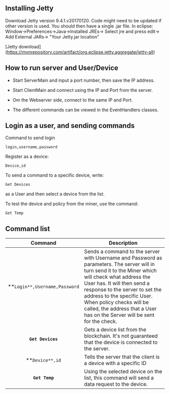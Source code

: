 ## Installing Jetty

Download Jetty version 9.4.1.v20170120. Code might need to be updated if other version is used. You should then have a single .jar file.
In eclipse:
Window->Preferences->Java->Installed JREs-> Select jre and press edit-> Add External JARs-> "Your Jetty.jar location"

[Jetty download] (https://mvnrepository.com/artifact/org.eclipse.jetty.aggregate/jetty-all)

## How to run server and User/Device

* Start ServerMain and input a port number, then save the IP address.

* Start ClientMain and connect using the IP and Port from the server.

* Om the Webserver side, connect to the same IP and Port.

* The different commands can be viewed in the EventHandlers classes.


## Login as a user, and sending commands

Command to send login

    login,username,password

Register as a device:

    Device,id

To send a command to a specific device, write:

    Get Devices
  
as a User and then select a device from the list.

To test the device and policy from the miner, use the command:

    Get Temp

## Command list

| Command    | Description |
|:----------:|-------------|
| **`Login**,Username,Password` | Sends a command to the server with Username and Password as parameters. The server will in turn send it to the Miner which will check what address the User has. It will then send a response to the server to set the address to the specific User. When policy checks will be called, the address that a User has on the Server will be sent for the check.|
| **`Get Devices`** | Gets a device list from the blockchain. It's not guaranteed that the device is connected to the server. |
| **`Device**,id` | Tells the server that the client is a device with a specific ID|
| **`Get Temp`** | Using the selected device on the list, this command will send a data request to the device.|
